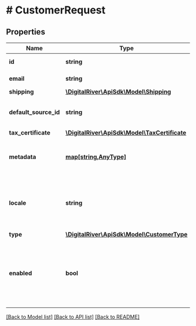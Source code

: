 # # CustomerRequest

## Properties

Name | Type | Description | Notes
------------ | ------------- | ------------- | -------------
**id** | **string** | The unique identifier of a customer. | [optional] 
**email** | **string** | The customer email address. | [optional] 
**shipping** | [**\DigitalRiver\ApiSdk\Model\Shipping**](Shipping.md) |  | [optional] 
**default_source_id** | **string** | The identifier of the default source attached to this customer. | [optional] 
**tax_certificate** | [**\DigitalRiver\ApiSdk\Model\TaxCertificate**](TaxCertificate.md) |  | [optional] 
**metadata** | [**map[string,AnyType]**](AnyType.md) | Key-value pairs used to store additional data. Value can be string, boolean or integer types. | [optional] 
**locale** | **string** | A locale designator that combines the two-letter ISO 639-1 language code with the ISO 3166-1 alpha-2 country code. | [optional] 
**type** | [**\DigitalRiver\ApiSdk\Model\CustomerType**](CustomerType.md) |  | [optional] 
**enabled** | **bool** | Usually used to disable the customer. The default is &lt;code&gt;true&lt;/code&gt;. If &lt;code&gt;false&lt;/code&gt;, attempts to create orders for the customer will fail. | [optional] 

[[Back to Model list]](../../README.md#documentation-for-models) [[Back to API list]](../../README.md#documentation-for-api-endpoints) [[Back to README]](../../README.md)


